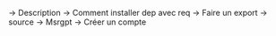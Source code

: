 -> Description
-> Comment installer dep avec req
-> Faire un export
-> source 
-> Msrgpt
-> Créer un compte


